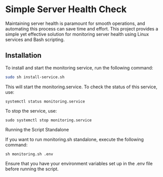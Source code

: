 # Simple Server Health Check

Maintaining server health is paramount for smooth operations, and automating this process can save time and effort. This project provides a simple yet effective solution for monitoring server health using Linux services and Bash scripting.

## Installation

To install and start the monitoring service, run the following command:
```sh
sudo sh install-service.sh
```

This will start the monitoring.service. To check the status of this service, use:

```
systemctl status monitoring.service
```
To stop the service, use:
```
sudo systemctl stop monitoring.service
```

Running the Script Standalone

If you want to run monitoring.sh standalone, execute the following command:

```
sh monitoring.sh .env
```

Ensure that you have your environment variables set up in the .env file before running the script.
